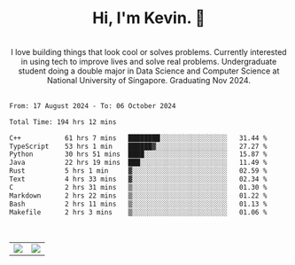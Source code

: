 <!--
**kevin-pek/kevin-pek** is a ✨ _special_ ✨ repository because its `README.md` (this file) appears on your GitHub profile.

Here are some ideas to get you started:

- 🔭 I’m currently working on ...
- 🌱 I’m currently learning ...
- 👯 I’m looking to collaborate on ...
- 🤔 I’m looking for help with ...
- 💬 Ask me about ...
- 📫 How to reach me: ...
- 😄 Pronouns: ...
- ⚡ Fun fact: ...
-->
<div align="center">
  <h1>Hi, I'm Kevin. 👋</h1>
  <br />
  I love building things that look cool or solves problems. Currently interested in using tech to improve lives and solve real problems. Undergraduate student doing a double major in Data Science and Computer Science at National University of Singapore. Graduating Nov 2024.
</div>
<br />
<!--START_SECTION:waka-->

```txt
From: 17 August 2024 - To: 06 October 2024

Total Time: 194 hrs 12 mins

C++           61 hrs 7 mins   ████████░░░░░░░░░░░░░░░░░   31.44 %
TypeScript    53 hrs 1 min    ██████▓░░░░░░░░░░░░░░░░░░   27.27 %
Python        30 hrs 51 mins  ████░░░░░░░░░░░░░░░░░░░░░   15.87 %
Java          22 hrs 19 mins  ███░░░░░░░░░░░░░░░░░░░░░░   11.49 %
Rust          5 hrs 1 min     ▓░░░░░░░░░░░░░░░░░░░░░░░░   02.59 %
Text          4 hrs 33 mins   ▓░░░░░░░░░░░░░░░░░░░░░░░░   02.34 %
C             2 hrs 31 mins   ▒░░░░░░░░░░░░░░░░░░░░░░░░   01.30 %
Markdown      2 hrs 22 mins   ▒░░░░░░░░░░░░░░░░░░░░░░░░   01.22 %
Bash          2 hrs 11 mins   ▒░░░░░░░░░░░░░░░░░░░░░░░░   01.13 %
Makefile      2 hrs 3 mins    ▒░░░░░░░░░░░░░░░░░░░░░░░░   01.06 %
```

<!--END_SECTION:waka-->
<br />
<table width="100%">
  <tr>
    <td align="left" width="50%">
      <img src="https://github-readme-stats-kevin-pek.vercel.app/api?username=kevin-pek&include_all_commits=true&count_private=true&theme=rose_pine" />
    </td>
    <td align="right" width="50%">
      <img src="https://github-readme-stats-kevin-pek.vercel.app/api/top-langs?username=kevin-pek&langs_count=10&hide_progress=true&theme=rose_pine" />
    </td>
  </tr>
</table>
